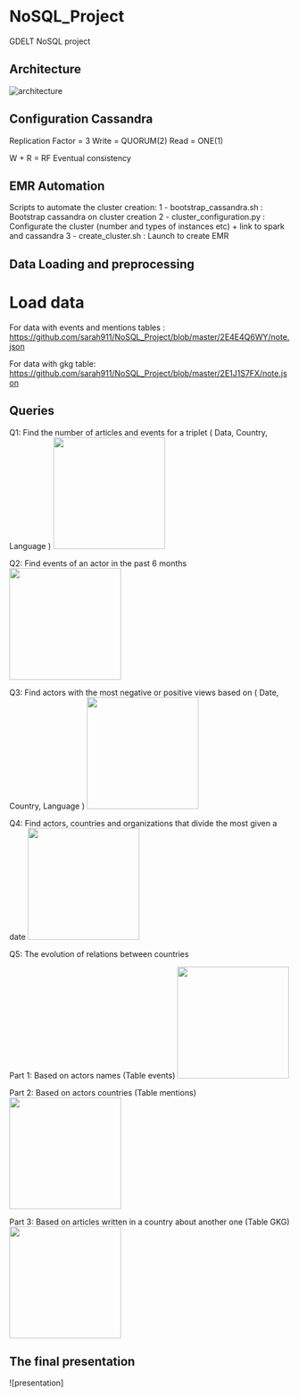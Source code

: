 # NoSQL_Project
GDELT NoSQL project

## Architecture

![architecture](https://github.com/sarah911/NoSQL_Project/blob/master/Data/architecture.PNG)

## Configuration Cassandra

Replication Factor = 3
Write = QUORUM(2)
Read = ONE(1)

W + R = RF
Eventual consistency  

## EMR Automation
Scripts to automate the cluster creation:
1 - bootstrap_cassandra.sh : Bootstrap cassandra on cluster creation
2 - cluster_configuration.py : Configurate the cluster (number and types of instances etc) + link to spark and cassandra
3 - create_cluster.sh : Launch to create EMR 

## Data Loading and preprocessing

# Load data 

For data with events and mentions tables : 
https://github.com/sarah911/NoSQL_Project/blob/master/2E4E4Q6WY/note.json

For data with gkg table:
https://github.com/sarah911/NoSQL_Project/blob/master/2E1J1S7FX/note.json

## Queries 

Q1: Find the number of articles and events for a triplet ( Data, Country, Language )
<img src="https://github.com/sarah911/NoSQL_Project/blob/master/Data/Q1.PNG" width="200">

Q2: Find events of an actor in the past 6 months
<img src="https://github.com/sarah911/NoSQL_Project/blob/master/Data/Q2.PNG" width="200">

Q3: Find actors with the most negative or positive views based on ( Date, Country, Language )
<img src="https://github.com/sarah911/NoSQL_Project/blob/master/Data/Q3.PNG" width="200">

Q4: Find actors, countries and organizations that divide the most given a date
<img src="https://github.com/sarah911/NoSQL_Project/blob/master/Data/Q4.PNG" width="200">

Q5: The evolution of relations between countries

Part 1: Based on actors names (Table events)
<img src="https://github.com/sarah911/NoSQL_Project/blob/master/Data/Q51.PNG" width="200">


Part 2: Based on actors countries (Table mentions)
<img src="https://github.com/sarah911/NoSQL_Project/blob/master/Data/Q52.PNG" width="200">


Part 3: Based on articles written in a country about another one (Table GKG)
<img src="https://github.com/sarah911/NoSQL_Project/blob/master/Data/Q53.PNG" width="200">


## The final presentation
![presentation]

